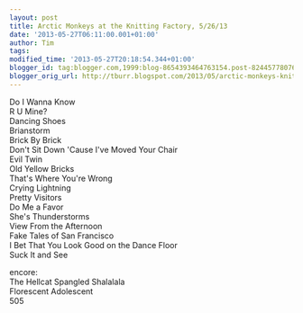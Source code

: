 ```yaml
---
layout: post
title: Arctic Monkeys at the Knitting Factory, 5/26/13
date: '2013-05-27T06:11:00.001+01:00'
author: Tim
tags: 
modified_time: '2013-05-27T20:18:54.344+01:00'
blogger_id: tag:blogger.com,1999:blog-8654393464763154.post-8244577807620766526
blogger_orig_url: http://tburr.blogspot.com/2013/05/arctic-monkeys-knitting-factory-boise.html
---
```


Do I Wanna Know  
R U Mine?  
Dancing Shoes  
Brianstorm  
Brick By Brick  
Don't Sit Down 'Cause I've Moved Your Chair  
Evil Twin  
Old Yellow Bricks  
That's Where You're Wrong  
Crying Lightning  
Pretty Visitors  
Do Me a Favor  
She's Thunderstorms  
View From the Afternoon  
Fake Tales of San Francisco  
I Bet That You Look Good on the Dance Floor  
Suck It and See  
  
encore:  
The Hellcat Spangled Shalalala  
Florescent Adolescent  
505
